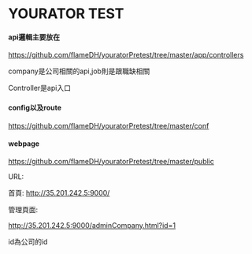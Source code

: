 # YOURATOR TEST

#### api邏輯主要放在

https://github.com/flameDH/youratorPretest/tree/master/app/controllers

company是公司相關的api,job則是跟職缺相關

Controller是api入口

#### config以及route

https://github.com/flameDH/youratorPretest/tree/master/conf

#### webpage

 https://github.com/flameDH/youratorPretest/tree/master/public


URL:

首頁:
http://35.201.242.5:9000/

管理頁面:

http://35.201.242.5:9000/adminCompany.html?id=1

id為公司的id